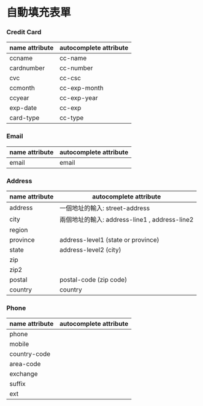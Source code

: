# 自動填充表單

### Credit Card
 name attribute | autocomplete attribute 
---|---
ccname|cc-name
cardnumber|cc-number
cvc|cc-csc
ccmonth|cc-exp-month
ccyear|cc-exp-year
exp-date|cc-exp
card-type|cc-type

### Email
 name attribute | autocomplete attribute 
---|---
email|email

### Address
 name attribute | autocomplete attribute 
---|---
address|一個地址的輸入: street-address
city|兩個地址的輸入: address-line1 , address-line2
region|
province|address-level1 (state or province)
state|address-level2 (city)
zip|
zip2|
postal|postal-code (zip code)
country|country

### Phone
 name attribute | autocomplete attribute 
---|---
phone|
mobile|
country-code|
area-code|
exchange|
suffix|
ext|


